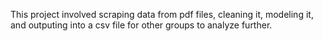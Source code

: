 This project involved scraping data from pdf files, cleaning it, modeling it, and outputing into a csv file for other groups to analyze further. 

